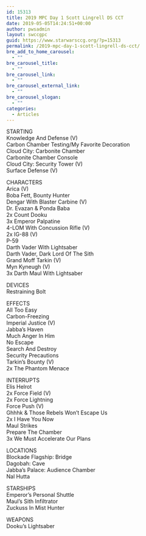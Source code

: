 ```yaml
---
id: 15313
title: 2019 MPC Day 1 Scott Lingrell DS CCT
date: 2019-05-05T14:24:51+00:00
author: pwsadmin
layout: swccgpc
guid: https://www.starwarsccg.org/?p=15313
permalink: /2019-mpc-day-1-scott-lingrell-ds-cct/
bre_add_to_home_carousel:
  - ""
bre_carousel_title:
  - ""
bre_carousel_link:
  - ""
bre_carousel_external_link:
  - ""
bre_carousel_slogan:
  - ""
categories:
  - Articles
---
```

  


STARTING  
Knowledge And Defense (V)  
Carbon Chamber Testing/My Favorite Decoration  
Cloud City: Carbonite Chamber  
Carbonite Chamber Console  
Cloud City: Security Tower (V)  
Surface Defense (V)

CHARACTERS  
Arica (V)  
Boba Fett, Bounty Hunter  
Dengar With Blaster Carbine (V)  
Dr. Evazan & Ponda Baba  
2x Count Dooku  
3x Emperor Palpatine  
4-LOM With Concussion Rifle (V)  
2x IG-88 (V)  
P-59  
Darth Vader With Lightsaber  
Darth Vader, Dark Lord Of The Sith  
Grand Moff Tarkin (V)  
Myn Kyneugh (V)  
3x Darth Maul With Lightsaber

DEVICES  
Restraining Bolt

EFFECTS  
All Too Easy  
Carbon-Freezing  
Imperial Justice (V)  
Jabba’s Haven  
Much Anger In Him  
No Escape  
Search And Destroy  
Security Precautions  
Tarkin’s Bounty (V)  
2x The Phantom Menace

INTERRUPTS  
Elis Helrot  
2x Force Field (V)  
2x Force Lightning  
Force Push (V)  
Ghhhk & Those Rebels Won’t Escape Us  
2x I Have You Now  
Maul Strikes  
Prepare The Chamber  
3x We Must Accelerate Our Plans

LOCATIONS  
Blockade Flagship: Bridge  
Dagobah: Cave  
Jabba’s Palace: Audience Chamber  
Nal Hutta

STARSHIPS  
Emperor’s Personal Shuttle  
Maul’s Sith Infiltrator  
Zuckuss In Mist Hunter

WEAPONS  
Dooku’s Lightsaber